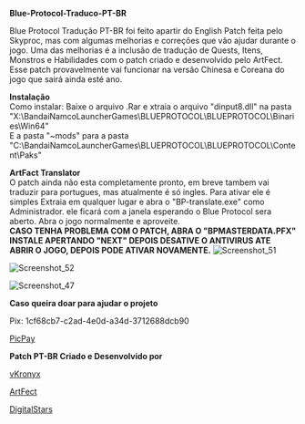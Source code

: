 
**Blue-Protocol-Traduco-PT-BR**

Blue Protocol Tradução PT-BR foi feito apartir do English Patch feita pelo Skyproc, mas com algumas melhorias e correções que vão ajudar durante o jogo.
Uma das melhorias é a inclusão de tradução de Quests, Itens, Monstros e Habilidades com o patch criado e desenvolvido pelo ArtFect.
Esse patch provavelmente vai funcionar na versão Chinesa e Coreana do jogo que sairá ainda esté ano.

**Instalação**  
Como instalar: Baixe o arquivo .Rar e xtraia o arquivo "dinput8.dll" na pasta "X:\BandaiNamcoLauncherGames\BLUEPROTOCOL\BLUEPROTOCOL\Binaries\Win64"  
E a pasta "~mods" para a pasta "C:\BandaiNamcoLauncherGames\BLUEPROTOCOL\BLUEPROTOCOL\Content\Paks"

**ArtFact Translator**  
O patch ainda não esta completamente pronto, em breve tambem vai traduzir para portugues, mas atualmente é só ingles.
Para ativar ele é simples
Extraia em qualquer lugar e abra o "BP-translate.exe" como Administrador.
ele ficará com a janela esperando o Blue Protocol sera aberto.
Abra o jogo normalmente e aproveite.  
**CASO TENHA PROBLEMA COM O PATCH, ABRA O "BPMASTERDATA.PFX" INSTALE APERTANDO "NEXT" DEPOIS DESATIVE O ANTIVIRUS ATE ABRIR O JOGO, DEPOIS PODE ATIVAR NOVAMENTE.**
![Screenshot_51](https://github.com/Kronyx/Blue-Protocol-Tradu-o-PT-BR/assets/13527331/04a6859d-587b-42fc-a41a-427d332b0fa8)

![Screenshot_52](https://github.com/Kronyx/Blue-Protocol-Tradu-o-PT-BR/assets/13527331/3346fb55-fca6-4478-8260-ec022e5fc75a)

![Screenshot_47](https://github.com/Kronyx/Blue-Protocol-Tradu-o-PT-BR/assets/13527331/205b57f4-4ab1-4ccd-aeaf-b9e3160fed01)

**Caso queira doar para ajudar o projeto**  

Pix: 1cf68cb7-c2ad-4e0d-a34d-3712688dcb90

<a> <p><a href="https://picpay.me/jhonnylf">PicPay</a></p>

**Patch PT-BR Criado e Desenvolvido por**
<a> <p><a href="https://github.com/Kronyx">vKronyx</a></p>
<a> <p><a href="https://github.com/ArtFect">ArtFect</a></p>
<a> <p><a href="https://github.com/digitalstars">DigitalStars</a></p>
